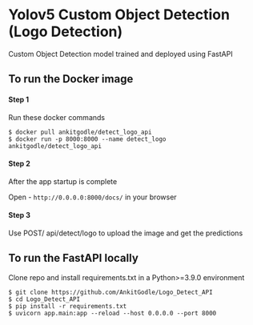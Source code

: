 # Yolov5 Custom Object Detection (Logo Detection)

Custom Object Detection model trained and deployed using FastAPI

## To run the Docker image

#### Step 1
Run these docker commands
```
$ docker pull ankitgodle/detect_logo_api
$ docker run -p 8000:8000 --name detect_logo ankitgodle/detect_logo_api
```
#### Step 2
After the app startup is complete

Open - `http://0.0.0.0:8000/docs/` in your browser

#### Step 3
Use POST/ api/detect/logo to upload the image and get the predictions

## To run the FastAPI locally
Clone repo and install requirements.txt in a Python>=3.9.0 environment
```
$ git clone https://github.com/AnkitGodle/Logo_Detect_API
$ cd Logo_Detect_API
$ pip install -r requirements.txt
$ uvicorn app.main:app --reload --host 0.0.0.0 --port 8000
```
